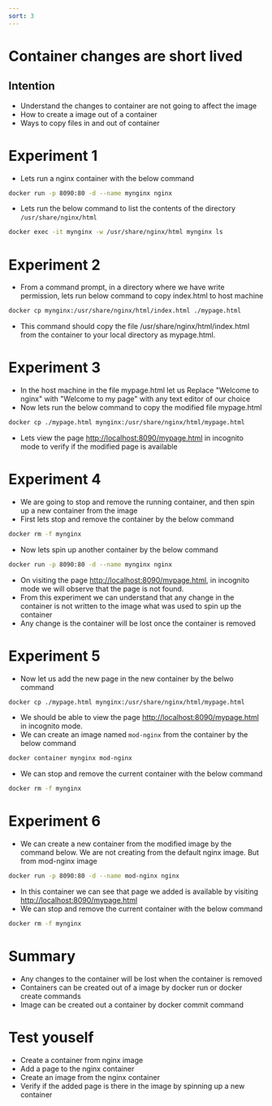 ```yaml
---
sort: 3
---
```

# Container changes are short lived

## Intention
 * Understand the changes to container are not going to affect the image
 * How to create a image out of a container
 * Ways to copy files in and out of container

# Experiment 1
 * Lets run a nginx container with the below command
```bash
docker run -p 8090:80 -d --name mynginx nginx
```
 * Lets run the below command to list the contents of the directory `/usr/share/nginx/html`
```bash
docker exec -it mynginx -w /usr/share/nginx/html mynginx ls
```
 
# Experiment 2
 * From a command prompt, in a directory where we have write permission, lets run below command to copy index.html to host machine
```bash
docker cp mynginx:/usr/share/nginx/html/index.html ./mypage.html
```
 * This command should copy the file /usr/share/nginx/html/index.html from the container to your local directory as mypage.html.

# Experiment 3
 * In the host machine in the file mypage.html let us Replace "Welcome to nginx" with "Welcome to my page" with any text editor of our choice
 * Now lets run the below command to copy the modified file mypage.html
```bash
docker cp ./mypage.html mynginx:/usr/share/nginx/html/mypage.html
```
 * Lets view the page [http://localhost:8090/mypage.html](http://localhost:8090/mypage.html) in incognito mode to verify if the modified page is available

# Experiment 4
 * We are going to stop and remove the running container, and then spin up a new container from the image
 * First lets stop and remove the container by the below command
```bash
docker rm -f mynginx
```
 * Now lets spin up another container by the below command
```bash
docker run -p 8090:80 -d --name mynginx nginx
```
 * On visiting the page [http://localhost:8090/mypage.html](http://localhost:8090/mypage.html), in incognito mode we will observe that the page is not found.
 * From this experiment we can understand that any change in the container is not written to the image what was used to spin up the container
 * Any change is the container will be lost once the container is removed
 
# Experiment 5
 * Now let us add the new page in the new container by the belwo command 
```bash
docker cp ./mypage.html mynginx:/usr/share/nginx/html/mypage.html
```
 * We should be able to view the page [http://localhost:8090/mypage.html](http://localhost:8090/mypage.html) in incognito mode.
 * We can create an image named `mod-nginx` from the container by the below command 
```bash
docker container mynginx mod-nginx
```
 * We can stop and remove the current container with the below command 
```bash
docker rm -f mynginx
```

# Experiment 6
 * We can create a new container from the modified image by the command below. We are not creating from the default nginx image. But from mod-nginx image
```bash
docker run -p 8090:80 -d --name mod-nginx nginx
```
 * In this container we can see that page we added is available by visiting [http://localhost:8090/mypage.html](http://localhost:8090/mypage.html)
 * We can stop and remove the current container with the below command 
```bash
docker rm -f mynginx
```

# Summary
 * Any changes to the container will be lost when the container is removed
 * Containers can be created out of a image by docker run or docker create commands
 * Image can be created out a container by docker commit command

# Test youself
 * Create a container from nginx image
 * Add a page to the nginx container
 * Create an image from the nginx container
 * Verify if the added page is there in the image by spinning up a new container

